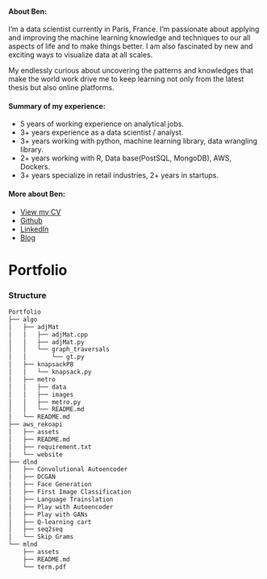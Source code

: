 #### About Ben: 
I’m a data scientist currently in Paris, France. I’m passionate about applying and improving the machine learning knowledge and techniques to our all aspects of life and to make things better. I am also fascinated by new and exciting ways to visualize data at all scales.

My endlessly curious about uncovering the patterns and knowledges that make the world work drive me to keep learning not only from the latest thesis but also online platforms.

#### Summary of my experience:
- 5 years of working experience on analytical jobs. 
- 3+ years experience as a data scientist / analyst. 
- 3+ years working with python, machine learning library, data wrangling library. 
- 2+ years working with R, Data base(PostSQL, MongoDB), AWS, Dockers. 
- 3+ years specialize in retail industries, 2+ years in startups. 

#### More about Ben:
- [View my CV](https://github.com/benbenbang/bn-portfolio/blob/master/assets/CV/CV_BenCHEN.jpg)
- [Github](https://github.com/benbenbang)
- [LinkedIn](https://www.linkedin.com/in/benbenbang/)
- [Blog](https://benbenbang.github.io)

# Portfolio

### Structure

```txt
Portfolio
├── algo
│   ├── adjMat
│   │   ├── adjMat.cpp
│   │   ├── adjMat.py
│   │   └── graph_traversals
│   │       └── gt.py
│   ├── knapsackPB
│   │   └── knapsack.py
│   ├── metro
│   │   ├── data
│   │   ├── images
│   │   ├── metro.py
│   │   └── README.md
│   └── README.md
├── aws_rekoapi
│   ├── assets
│   ├── README.md
│   ├── requirement.txt
│   └── website
├── dlnd
│   ├── Convolutional Autoencoder
│   ├── DCGAN
│   ├── Face Generation
│   ├── First Image Classification
│   ├── Language Trainslation
│   ├── Play with Autoencoder
│   ├── Play with GANs
│   ├── Q-learning cart
│   ├── seq2seq
│   └── Skip Grams
└── mlnd
    ├── assets
    ├── README.md
    └── term.pdf
```

